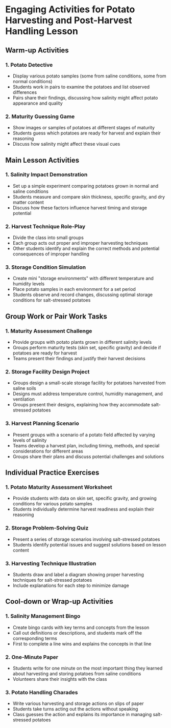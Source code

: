 # Engaging Activities for Potato Harvesting and Post-Harvest Handling Lesson

## Warm-up Activities

### 1. Potato Detective

- Display various potato samples (some from saline conditions, some from normal conditions)
- Students work in pairs to examine the potatoes and list observed differences
- Pairs share their findings, discussing how salinity might affect potato appearance and quality

### 2. Maturity Guessing Game

- Show images or samples of potatoes at different stages of maturity
- Students guess which potatoes are ready for harvest and explain their reasoning
- Discuss how salinity might affect these visual cues

## Main Lesson Activities

### 1. Salinity Impact Demonstration

- Set up a simple experiment comparing potatoes grown in normal and saline conditions
- Students measure and compare skin thickness, specific gravity, and dry matter content
- Discuss how these factors influence harvest timing and storage potential

### 2. Harvest Technique Role-Play

- Divide the class into small groups
- Each group acts out proper and improper harvesting techniques
- Other students identify and explain the correct methods and potential consequences of improper handling

### 3. Storage Condition Simulation

- Create mini "storage environments" with different temperature and humidity levels
- Place potato samples in each environment for a set period
- Students observe and record changes, discussing optimal storage conditions for salt-stressed potatoes

## Group Work or Pair Work Tasks

### 1. Maturity Assessment Challenge

- Provide groups with potato plants grown in different salinity levels
- Groups perform maturity tests (skin set, specific gravity) and decide if potatoes are ready for harvest
- Teams present their findings and justify their harvest decisions

### 2. Storage Facility Design Project

- Groups design a small-scale storage facility for potatoes harvested from saline soils
- Designs must address temperature control, humidity management, and ventilation
- Groups present their designs, explaining how they accommodate salt-stressed potatoes

### 3. Harvest Planning Scenario

- Present groups with a scenario of a potato field affected by varying levels of salinity
- Teams develop a harvest plan, including timing, methods, and special considerations for different areas
- Groups share their plans and discuss potential challenges and solutions

## Individual Practice Exercises

### 1. Potato Maturity Assessment Worksheet

- Provide students with data on skin set, specific gravity, and growing conditions for various potato samples
- Students individually determine harvest readiness and explain their reasoning

### 2. Storage Problem-Solving Quiz

- Present a series of storage scenarios involving salt-stressed potatoes
- Students identify potential issues and suggest solutions based on lesson content

### 3. Harvesting Technique Illustration

- Students draw and label a diagram showing proper harvesting techniques for salt-stressed potatoes
- Include explanations for each step to minimize damage

## Cool-down or Wrap-up Activities

### 1. Salinity Management Bingo

- Create bingo cards with key terms and concepts from the lesson
- Call out definitions or descriptions, and students mark off the corresponding terms
- First to complete a line wins and explains the concepts in that line

### 2. One-Minute Paper

- Students write for one minute on the most important thing they learned about harvesting and storing potatoes from saline conditions
- Volunteers share their insights with the class

### 3. Potato Handling Charades

- Write various harvesting and storage actions on slips of paper
- Students take turns acting out the actions without speaking
- Class guesses the action and explains its importance in managing salt-stressed potatoes